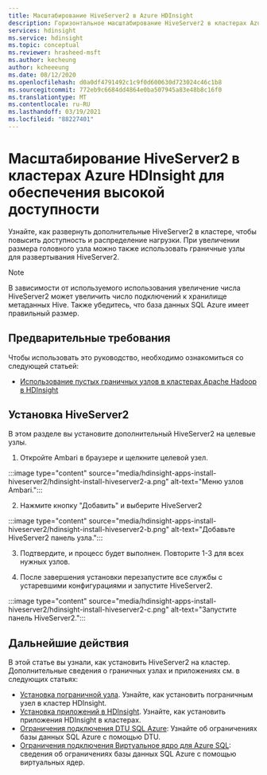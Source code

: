 ```yaml
---
title: Масштабирование HiveServer2 в Azure HDInsight
description: Горизонтальное масштабирование HiveServer2 в кластерах Azure HDInsight с использованием граничных узлов для повышения отказоустойчивости и доступности.
services: hdinsight
ms.service: hdinsight
ms.topic: conceptual
ms.reviewer: hrasheed-msft
ms.author: kecheung
author: kcheeeung
ms.date: 08/12/2020
ms.openlocfilehash: d0a0df4791492c1c9f0d600630d723024c46c1b8
ms.sourcegitcommit: 772eb9c6684dd4864e0ba507945a83e48b8c16f0
ms.translationtype: MT
ms.contentlocale: ru-RU
ms.lasthandoff: 03/19/2021
ms.locfileid: "88227401"
---
```

# <a name="scale-hiveserver2-on-azure-hdinsight-clusters-for-high-availability"></a>Масштабирование HiveServer2 в кластерах Azure HDInsight для обеспечения высокой доступности

Узнайте, как развернуть дополнительные HiveServer2 в кластере, чтобы повысить доступность и распределение нагрузки. При увеличении размера головного узла можно также использовать граничные узлы для развертывания HiveServer2. 

> [!NOTE]
> В зависимости от используемого использования увеличение числа HiveServer2 может увеличить число подключений к хранилище метаданных Hive. Также убедитесь, что база данных SQL Azure имеет правильный размер.

## <a name="prerequisites"></a>Предварительные требования

Чтобы использовать это руководство, необходимо ознакомиться со следующей статьей:
- [Использование пустых граничных узлов в кластерах Apache Hadoop в HDInsight](hdinsight-apps-use-edge-node.md)

## <a name="install-hiveserver2"></a>Установка HiveServer2

В этом разделе вы установите дополнительный HiveServer2 на целевые узлы.

1. Откройте Ambari в браузере и щелкните целевой узел.

:::image type="content" source="media/hdinsight-apps-install-hiveserver2/hdinsight-install-hiveserver2-a.png" alt-text="Меню узлов Ambari.":::

2. Нажмите кнопку "Добавить" и выберите HiveServer2

:::image type="content" source="media/hdinsight-apps-install-hiveserver2/hdinsight-install-hiveserver2-b.png" alt-text="Добавьте HiveServer2 панель узла.":::

3. Подтвердите, и процесс будет выполнен. Повторите 1-3 для всех нужных узлов.

4. После завершения установки перезапустите все службы с устаревшими конфигурациями и запустите HiveServer2.

:::image type="content" source="media/hdinsight-apps-install-hiveserver2/hdinsight-install-hiveserver2-c.png" alt-text="Запустите панель HiveServer2.":::

## <a name="next-steps"></a>Дальнейшие действия

В этой статье вы узнали, как установить HiveServer2 на кластер. Дополнительные сведения о граничных узлах и приложениях см. в следующих статьях:

* [Установка пограничной узла](hdinsight-apps-use-edge-node.md). Узнайте, как установить пограничным узел в кластер HDInsight.
* [Установка приложений в HDInsight](hdinsight-apps-install-applications.md). Узнайте, как установить приложения HDInsight в кластерах.
* [Ограничения подключения DTU SQL Azure](../azure-sql/database/resource-limits-dtu-single-databases.md): Узнайте об ограничениях базы данных SQL Azure с помощью DTU.
* [Ограничения подключения Виртуальное ядро для Azure SQL](../azure-sql/database/resource-limits-vcore-elastic-pools.md): сведения об ограничениях базы данных SQL Azure с помощью виртуальных ядер.
